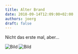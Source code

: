 ```yaml
---
title: Alter Brand
date: 2018-09-14T12:09:00+02:00
authors: joerg
draft: false
---
```


Nicht das erste mal, aber...

![Bild](/images/OI001186.jpg "Bild")
![Bild](/images/OI001187.jpg "Bild")



